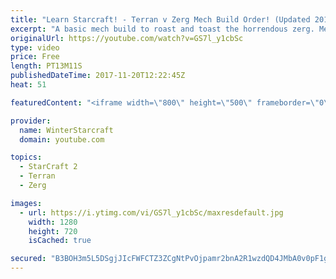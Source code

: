 ```yaml
---
title: "Learn Starcraft! - Terran v Zerg Mech Build Order! (Updated 2018)"
excerpt: "A basic mech build to roast and toast the horrendous zerg. Meant for lower level players looking for some direction! -- Watch live at https://www.twitch.tv/wintergaming"
originalUrl: https://youtube.com/watch?v=GS7l_y1cbSc
type: video
price: Free
length: PT13M11S
publishedDateTime: 2017-11-20T12:22:45Z
heat: 51

featuredContent: "<iframe width=\"800\" height=\"500\" frameborder=\"0\" src=\"https://www.youtube.com/embed/GS7l_y1cbSc\" allow=\"accelerometer; autoplay; encrypted-media; gyroscope; picture-in-picture\" allowfullscreen></iframe>"

provider:
  name: WinterStarcraft
  domain: youtube.com

topics:
  - StarCraft 2
  - Terran
  - Zerg

images:
  - url: https://i.ytimg.com/vi/GS7l_y1cbSc/maxresdefault.jpg
    width: 1280
    height: 720
    isCached: true

secured: "B3BOH3m5L5DSgjJIcFWFCTZ3ZCgNtPvOjpamr2bnA2R1wzdQD4JMbA0v0pF1gKK9u2nbxcz1glXncCLbouc45H6owwVvc5ObXfkvsZ2HO5TcYp2kyz5x/WveNdjjvv6SjyJ9DNuWlpxT4bmxA3Npb7u+zfQ+hgsIv+z75D7ES9FZDO903QxU/m9fhejC+Skbn60b5ZCB/qRIcNyyct1RElcsq9NmtiCWbnMnq0GEHYetk2/IU1AOUISC1DOD5mCAaU5fLA8xAGKI0zpORgWXdyTzykwLU9fhL/+oL5ExAP7w4egsDHrhtY/Nr7i7h3HaxFijRzOmyhSx7sTC+NFQ1LZmgoikdcCSpMeylXOXgcg08yOrJXG3HTUfsAHOwFnjDco0rbOuz8wBMIgoXk64FqgUj5Wgje1xRtj1VwnbbOU=;cg7l9A8yBkDV//B79wLBXg=="
---
```


